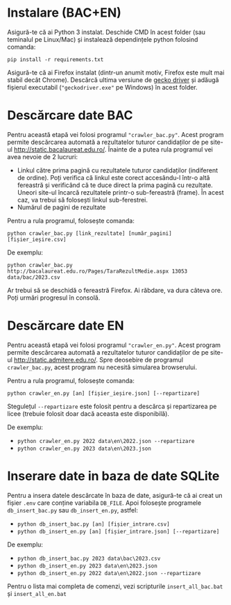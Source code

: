 # Instalare (BAC+EN)

Asigură-te că ai Python 3 instalat. Deschide CMD în acest folder (sau teminalul pe Linux/Mac) și instalează dependințele python folosind comanda:

`pip install -r requirements.txt`

Asigură-te că ai Firefox instalat (dintr-un anumit motiv, Firefox este mult mai stabil decât Chrome). Descărcă ultima versiune de [gecko driver](https://github.com/mozilla/geckodriver/releases) și adăugă fișierul executabil (`"geckodriver.exe"` pe Windows) în acest folder.

# Descărcare date BAC

Pentru această etapă vei folosi programul `"crawler_bac.py"`. Acest program permite descărcarea automată a rezultatelor tuturor candidaților de pe site-ul http://static.bacalaureat.edu.ro/. Înainte de a putea rula programul vei avea nevoie de 2 lucruri:

- Linkul către prima pagină cu rezultatele tuturor candidaților (indiferent de ordine). Poți verifica că linkul este corect accesându-l într-o altă fereastră și verificând că te duce direct la prima pagină cu rezultate. Uneori site-ul încarcă rezultatele printr-o sub-fereastră (frame). În acest caz, va trebui să folosești linkul sub-ferestrei.
- Numărul de pagini de rezultate

Pentru a rula programul, folosește comanda:

`python crawler_bac.py [link_rezultate] [număr_pagini] [fișier_ieșire.csv]`

De exemplu:

`python crawler_bac.py http://bacalaureat.edu.ro/Pages/TaraRezultMedie.aspx 13053 data/bac/2023.csv`

Ar trebui să se deschidă o fereastră Firefox. Ai răbdare, va dura câteva ore. Poți urmări progresul în consolă.

# Descărcare date EN

Pentru această etapă vei folosi programul `"crawler_en.py"`. Acest program permite descărcarea automată a rezultatelor tuturor candidaților de pe site-ul http://static.admitere.edu.ro/. Spre deosebire de programul `crawler_bac.py`, acest program nu necesită simularea browserului.

Pentru a rula programul, folosește comanda:

`python crawler_en.py [an] [fișier_ieșire.json] [--repartizare]`

Stegulețul `--repartizare` este folosit pentru a descărca și repartizarea pe licee (trebuie folosit doar dacă aceasta este disponibilă).

De exemplu:

- `python crawler_en.py 2022 data\en\2022.json --repartizare`
- `python crawler_en.py 2023 data\en\2023.json`

# Inserare date in baza de date SQLite

Pentru a insera datele descărcate în baza de date, asigură-te că ai creat un fișier `.env` care conține variabila `DB_FILE`. Apoi folosește programele `db_insert_bac.py` sau `db_insert_en.py`, astfel:

- `python db_insert_bac.py [an] [fișier_intrare.csv]`
- `python db_insert_en.py [an] [fișier_intrare.json] [--repartizare]`

De exemplu:

- `python db_insert_bac.py 2023 data\bac\2023.csv`
- `python db_insert_en.py 2023 data\en\2023.json`
- `python db_insert_en.py 2022 data\en\2022.json --repartizare`

Pentru o lista mai completa de comenzi, vezi scripturile `insert_all_bac.bat` și `insert_all_en.bat`
